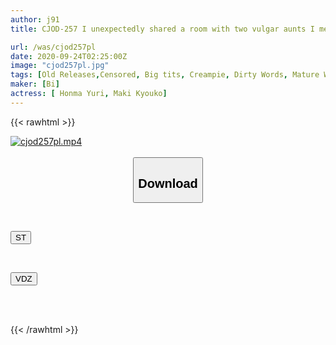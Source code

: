 ```yaml
---
author: j91
title: CJOD-257 I unexpectedly shared a room with two vulgar aunts I met again on my way home. I was made into a sweaty slut while being sandwiched between two big breasts. Kyoko Maki Yuri Honma

url: /was/cjod257pl
date: 2020-09-24T02:25:00Z
image: "cjod257pl.jpg"
tags: [Old Releases,Censored, Big tits, Creampie, Dirty Words, Mature Woman, Slut]
maker: [Bi]
actress: [ Honma Yuri, Maki Kyouko]
---
```



{{< rawhtml >}}

<div class="video" data-videoid="aGMKZLd7ovS2oY">
    <a href="javascript:;">
        <img src="/was/cjod257pl/cjod257pl.jpg" width="WIDTH" height="HEIGHT" alt="cjod257pl.mp4" loading="lazy">
    </a>
</div>

<script type="text/javascript" src="https://j91.asia/asset/on-demand-st.js"></script>

<br>
  <link rel="stylesheet" href="https://j91.asia/asset/bs5.css">
  
  <center>
  <button class="btn btn-primary" type="button" data-bs-toggle="collapse" data-bs-target=".multi-collapse" aria-expanded="false" aria-controls="multiCollapseExample1 multiCollapseExample2"><h2>Download</h2></button></center>
</p>
<div class="row">
  <div class="col">
    <div class="collapse multi-collapse" id="multiCollapseExample1">
      <div class="card card-body">
	      	      <br>
<div class="buttons">  
<p><a href="https://streamtape.to/v/aGMKZLd7ovS2oY" target="_blank"><button class="btn-hover color-3"><i class="fa fa-download"></i> ST</button></a></p></div>
    </div>
  </div>
</div>
  <div class="col">
    <div class="collapse multi-collapse" id="multiCollapseExample2">
      <div class="card card-body">
	      <br>
<div class="buttons">
<p><a href="https://vidoza.net/rztkbwqao5fm" target="_blank"><button class="btn-hover color-1"><i class="fa fa-download"></i> VDZ</button></a></p></div>
<br><br>
      </div>
    </div>
  </div>
</div>

{{< /rawhtml >}}